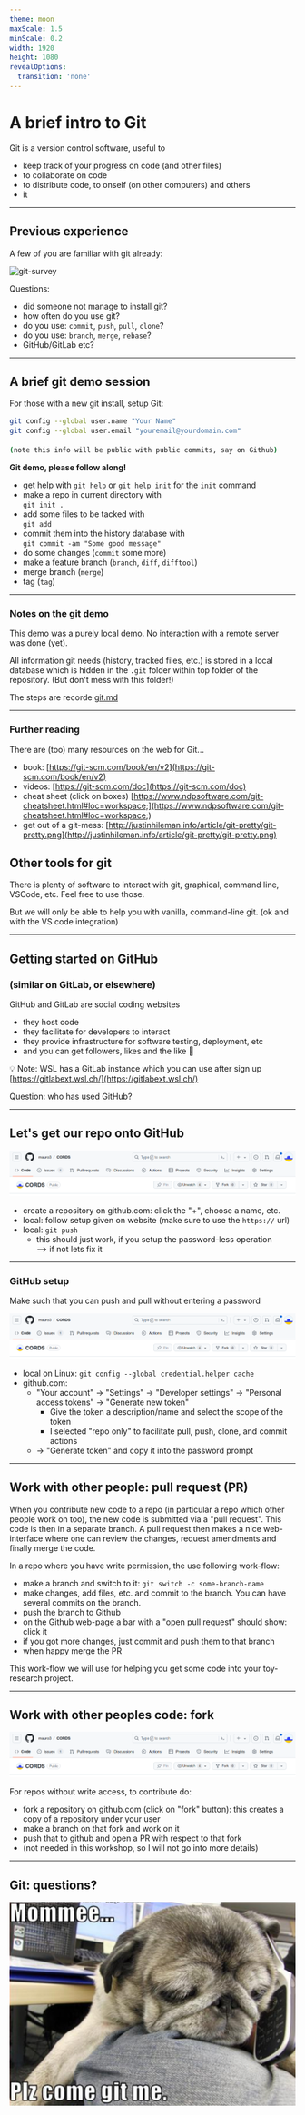 ```yaml
---
theme: moon
maxScale: 1.5
minScale: 0.2
width: 1920
height: 1080
revealOptions:
  transition: 'none'
---
```

# A brief intro to Git

Git is a version control software, useful to
- keep track of your progress on code (and other files)
- to collaborate on code
- to distribute code, to onself (on other computers) and others
- it


---
## Previous experience

A few of you are familiar with git already:

![git-survey]()

Questions:
- did someone not manage to install git?
- how often do you use git?
- do you use: `commit`, `push`, `pull`, `clone`?
- do you use: `branch`, `merge`, `rebase`?
- GitHub/GitLab etc? <!-- .element: class="fragment" data-fragment-index="1" -->


---

## A brief git demo session


For those with a new git install, setup Git:
```sh
git config --global user.name "Your Name"
git config --global user.email "youremail@yourdomain.com"

(note this info will be public with public commits, say on Github)
```



**Git demo, please follow along!**<!-- .element: class="fragment" data-fragment-index="1" -->

<div class="fragment" data-fragment-index="2">

- get help with `git help` or `git help init` for the `init` command
- make a repo in current directory with<br> `git init .`
- add some files to be tacked with <br> `git add`
- commit them into the history database with<br> `git commit -am "Some good message"`
- do some changes (`commit` some more)
- make a feature branch (`branch`, `diff`, `difftool`)
- merge branch (`merge`)
- tag (`tag`)
</div>

---

### Notes on the git demo

This demo was a purely local demo.  No interaction with a remote server was done (yet).

All information git needs (history, tracked files, etc.) is stored in a local database which is hidden in the `.git` folder within top folder of the repository.  (But don't mess with this folder!)

The steps are recorde [git.md](git.md)

---

### Further reading

There are (too) many resources on the web for Git...
- book: [https://git-scm.com/book/en/v2](https://git-scm.com/book/en/v2)
- videos: [https://git-scm.com/doc](https://git-scm.com/doc)
- cheat sheet (click on boxes) [https://www.ndpsoftware.com/git-cheatsheet.html#loc=workspace;](https://www.ndpsoftware.com/git-cheatsheet.html#loc=workspace;)
- get out of a git-mess: [http://justinhileman.info/article/git-pretty/git-pretty.png](http://justinhileman.info/article/git-pretty/git-pretty.png)

## Other tools for git
There is plenty of software to interact with git, graphical, command line, VSCode, etc.  Feel free to use those.

But we will only be able to help you with vanilla, command-line git. (ok and with the VS code integration)


---
## Getting started on GitHub
###  (similar on GitLab, or elsewhere)

GitHub and GitLab are social coding websites
- they host code
- they facilitate for developers to interact
- they provide infrastructure for software testing, deployment, etc
- and you can get followers, likes and the like 😬

💡 Note: WSL has a GitLab instance which you can use after sign up\
[https://gitlabext.wsl.ch/](https://gitlabext.wsl.ch/)
<!-- .element: class="fragment" data-fragment-index="1" -->

Question: who has used GitHub?
<!-- .element: class="fragment" data-fragment-index="2" -->

---
## Let's get our repo onto GitHub

![github-bar](./resources/l2_github-bar.png)

- create a repository on github.com: click the "+", choose a name, etc.
- local: follow setup given on website (make sure to use the `https://` url)
- local: `git push`
  - this should just work, if you setup the password-less operation\
    --> if not lets fix it
---

### GitHub setup

Make such that you can push and pull without entering a password

![github-bar](./resources/l2_github-bar.png)

<div class="fragment" data-fragment-index="1">

- local on Linux: `git config --global credential.helper cache`
- github.com:
  - "Your account" -> "Settings" -> "Developer settings" -> "Personal access tokens" -> "Generate new token"
    - Give the token a description/name and select the scope of the token
    - I selected "repo only" to facilitate pull, push, clone, and commit actions
  - -> "Generate token" and copy it into the password prompt
</div>

---

## Work with other people: pull request (PR)

When you contribute new code to a repo (in particular a repo which other people work on too), the new code is submitted via a "pull request".  This code is then in a separate branch.  A pull request then makes a nice web-interface where one can review the changes, request amendments and finally merge the code.

In a repo where you have write permission, the use following work-flow:
- make a branch and switch to it: `git switch -c some-branch-name`
- make changes, add files, etc. and commit to the branch.  You can have several commits on the branch.
- push the branch to Github
- on the Github web-page a bar with a "open pull request" should show: click it
- if you got more changes, just commit and push them to that branch
- when happy merge the PR

This work-flow we will use for helping you get some code into your toy-research project.

---

## Work with other peoples code: fork

![github-bar](./resources/l2_github-bar.png)

For repos without write access, to contribute do:

- fork a repository on github.com (click on "fork" button): this creates a copy of a repository under your user
- make a branch on that fork and work on it
- push that to github and open a PR with respect to that fork
- (not needed in this workshop, so I will not go into more details)


---
## Git: questions?

![git-me](./resources/l2_git-me.png)

